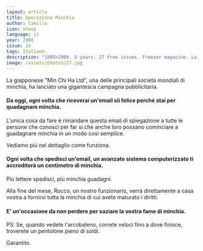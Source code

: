 ```yaml
---
layout: article
title: Operazione Minchia
author: Camillo
icon: sheep
language: it
year: 2000
issue: 24
tags: Italiano
description: "1995>2000. 5 years. 27 free issues. Freezer magazine. La giapponese "Min Chi Ha Ltd", una delle principali società mondiali di minchia, ha lanciato una gigantesca campagna pubblicitaria. Da oggi, ogni volta che riceverai un'email sii felice perché stai per quadagnare minchia. L'unica cosa da fare è rimandare questa email di spiegazione a tutte le persone che conosci per far si che anche loro possano cominciare a guadagnare minchia in un modo così semplice."
image: /assets/photos/27.jpg
---
```


La giapponese "Min Chi Ha Ltd", una delle principali società mondiali di minchia, ha lanciato una gigantesca campagna pubblicitaria.

#### Da oggi, ogni volta che riceverai un'email sii felice perché stai per quadagnare minchia.
L'unica cosa da fare è rimandare questa email di spiegazione a tutte le persone che conosci per far si che anche loro possano cominciare a guadagnare minchia in un modo così semplice.

Vediamo più nel dettaglio come funziona.

#### Ogni volta che spedisci un'email, un avanzato sistema computerizzato ti accrediterà un centimetro di minchia.

Più lettere spedisci, più minchia guadagni.

Alla fine del mese, Rocco, un nostro funzionario, verrà direttamente a casa vostra a fornirvi tutta la minchia di cui avete maturato i diritti.

#### E' un'occasione da non perdere per saziare la vostra fame di minchia.

PS: Se, quando vedete l'arcobaleno, correte veloci fino a dove finisce, troverete un pentolone pieno di soldi.

Garantito.
